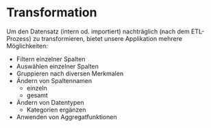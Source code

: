 # Transformation

Um den Datensatz (intern od. importiert) nachträglich (nach dem ETL-Prozess) zu transformieren, bietet unsere Applikation mehrere Möglichkeiten: 

* Filtern einzelner Spalten
* Auswählen einzelner Spalten 
* Gruppieren nach diversen Merkmalen 
* Ändern von Spaltennamen 
  * einzeln 
  * gesamt 
* Ändern von Datentypen 
  * Kategorien ergänzen 
* Anwenden von Aggregatfunktionen 